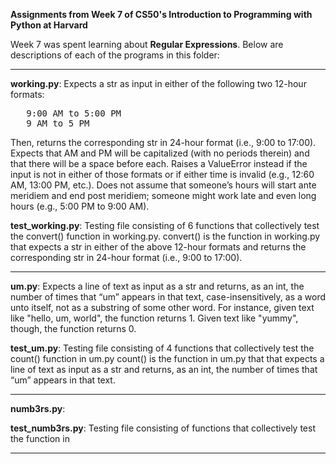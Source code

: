 **Assignments from Week 7 of CS50's Introduction to Programming with Python at Harvard**

Week 7 was spent learning about **Regular Expressions**. Below are descriptions of each of the programs in this folder:  
  
-----------------------------------------------------------------------------------------------------------------------------------------------------------
  
**working.py**: Expects a str as input in either of the following two 12-hour formats:  
<pre>
   9:00 AM to 5:00 PM  
   9 AM to 5 PM
</pre>
Then, returns the corresponding str in 24-hour format (i.e., 9:00 to 17:00). Expects that AM and PM will be capitalized (with no periods therein) and that there will be a space before each. Raises a ValueError instead if the input is not in either of those formats or if either time is invalid (e.g., 12:60 AM, 13:00 PM, etc.). Does not assume that someone’s hours will start ante meridiem and end post meridiem; someone might work late and even long hours (e.g., 5:00 PM to 9:00 AM).  
  
**test_working.py**: Testing file consisting of 6 functions that collectively test the convert() function in working.py. convert() is the function in working.py that expects a str in either of the above 12-hour formats and returns the corresponding str in 24-hour format (i.e., 9:00 to 17:00).  
  
-----------------------------------------------------------------------------------------------------------------------------------------------------------
  
**um.py**: Expects a line of text as input as a str and returns, as an int, the number of times that “um” appears in that text, case-insensitively, as a word unto itself, not as a substring of some other word. For instance, given text like "hello, um, world", the function returns 1. Given text like "yummy", though, the function returns 0.  
  
**test_um.py**: Testing file consisting of 4 functions that collectively test the count() function in um.py count() is the function in um.py that that expects a line of text as input as a str and returns, as an int, the number of times that “um” appears in that text.
  
-----------------------------------------------------------------------------------------------------------------------------------------------------------
  
**numb3rs.py**: 

**test_numb3rs.py**: Testing file consisting of  functions that collectively test the  function in   
  
-----------------------------------------------------------------------------------------------------------------------------------------------------------
